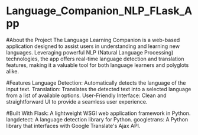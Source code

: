 # Language_Companion_NLP_FLask_App

#About the Project
The Language Learning Companion is a web-based application designed to assist users in understanding and learning new languages. Leveraging powerful NLP (Natural Language Processing) technologies, the app offers real-time language detection and translation features, making it a valuable tool for both language learners and polyglots alike.

#Features
Language Detection: Automatically detects the language of the input text.
Translation: Translates the detected text into a selected language from a list of available options.
User-Friendly Interface: Clean and straightforward UI to provide a seamless user experience.

#Built With
Flask: A lightweight WSGI web application framework in Python.
langdetect: A language detection library for Python.
googletrans: A Python library that interfaces with Google Translate's Ajax API.
